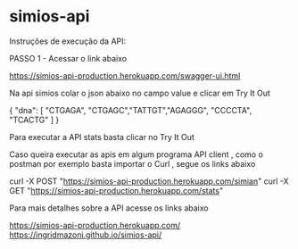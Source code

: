 # simios-api


Instruções de execução da API:

PASSO 1 - Acessar o link abaixo

https://simios-api-production.herokuapp.com/swagger-ui.html

Na api simios colar o json abaixo no campo value e clicar em Try It Out 

{
  "dna": [
   "CTGAGA", "CTGAGC","TATTGT","AGAGGG", "CCCCTA", "TCACTG"
  ]
}

Para executar a API stats basta clicar no Try It Out 

Caso queira executar as apis em algum programa API client , como o postman por exemplo basta importar o Curl , segue os links abaixo


curl -X POST "https://simios-api-production.herokuapp.com/simian"
curl -X GET "https://simios-api-production.herokuapp.com/stats"


Para mais detalhes sobre a API acesse os links abaixo

https://simios-api-production.herokuapp.com/
https://ingridmazoni.github.io/simios-api/


  
    
    
    
